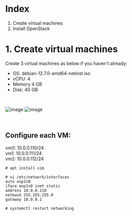 # Index
1. Create virtual machines
2. Install OpenStack

# 1. Create virtual machines
Create 3 virtual machines as below if you haven't already:
- OS: debian-12.7.0-amd64-netinst.iso
- vCPU: 4
- Memory 4 GB
- Disk: 40 GB
<br />


![image](https://github.com/tachyon888/K8s-on-OpenStack-on-KVM/blob/main/images/02-01.jpg)
![image](https://github.com/tachyon888/K8s-on-OpenStack-on-KVM/blob/main/images/02-02.jpg)

<br />

## Configure each VM:
vm0: 10.0.0.110/24 \
vm1: 10.0.0.111/24 \
vm2: 10.0.0.112/24

``` # apt install vim ```
```
# vi /etc/network/interfaces
auto enp1s0
iface enp1s0 inet static
address 10.0.0.110
netmask 255.255.255.0
gateway 10.0.0.1
```
``` # systemctl restart networking ```

